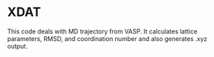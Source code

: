 # XDAT
This code deals with MD trajectory from VASP. It calculates lattice parameters, RMSD, and coordination number and also generates .xyz output.
